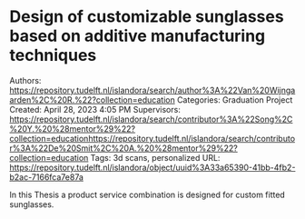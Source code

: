 # Design of customizable sunglasses based on additive manufacturing techniques

Authors: https://repository.tudelft.nl/islandora/search/author%3A%22Van%20Wijngaarden%2C%20R.%22?collection=education
Categories: Graduation Project
Created: April 28, 2023 4:05 PM
Supervisors: https://repository.tudelft.nl/islandora/search/contributor%3A%22Song%2C%20Y.%20%28mentor%29%22?collection=educationhttps://repository.tudelft.nl/islandora/search/contributor%3A%22De%20Smit%2C%20A.%20%28mentor%29%22?collection=education
Tags: 3d scans, personalized
URL: https://repository.tudelft.nl/islandora/object/uuid%3A33a65390-41bb-4fb2-b2ac-7166fca7e87a

In this Thesis a product service combination is designed for custom fitted sunglasses.